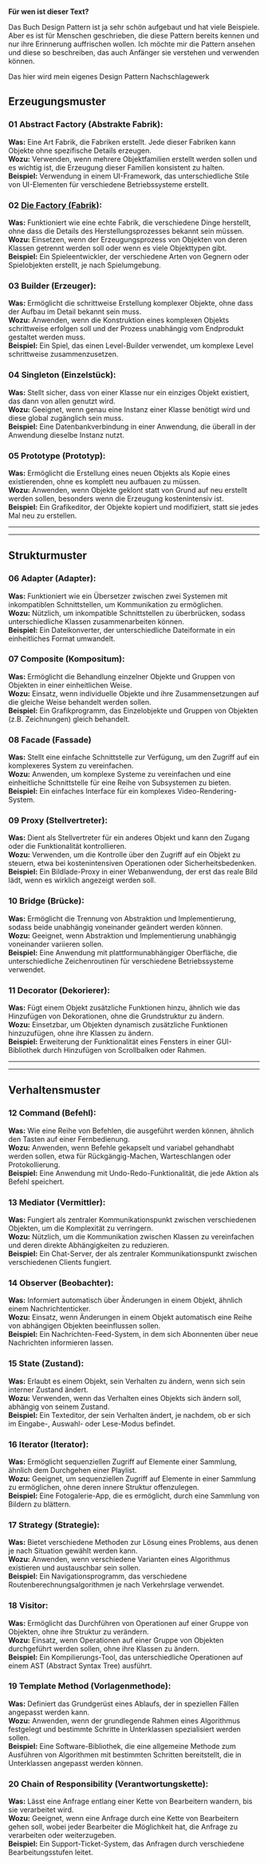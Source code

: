 __Für wen ist dieser Text?__  

Das Buch Design Pattern ist ja sehr schön aufgebaut und hat viele Beispiele. Aber es ist für Menschen geschrieben, die diese Pattern bereits kennen und nur ihre Erinnerung auffrischen wollen. Ich möchte mir die Pattern ansehen und diese so beschreiben, das auch Anfänger sie verstehen und verwenden können.  

Das hier wird mein eigenes Design Pattern Nachschlagewerk

## Erzeugungsmuster

### 01 Abstract Factory (Abstrakte Fabrik):
 **Was:** Eine Art Fabrik, die Fabriken erstellt. Jede dieser Fabriken kann Objekte ohne spezifische Details erzeugen.  
 **Wozu:** Verwenden, wenn mehrere Objektfamilien erstellt werden sollen und es wichtig ist, die Erzeugung dieser Familien konsistent zu halten.  
 **Beispiel:** Verwendung in einem UI-Framework, das unterschiedliche Stile von UI-Elementen für verschiedene Betriebssysteme erstellt.

### 02 [Die Factory (Fabrik)](02-factory/02-factory.md):
**Was:** Funktioniert wie eine echte Fabrik, die verschiedene Dinge herstellt, ohne dass die Details des Herstellungsprozesses bekannt sein müssen.  
**Wozu:** Einsetzen, wenn der Erzeugungsprozess von Objekten von deren Klassen getrennt werden soll oder wenn es viele Objekttypen gibt.  
**Beispiel:** Ein Spieleentwickler, der verschiedene Arten von Gegnern oder Spielobjekten erstellt, je nach Spielumgebung.

### 03 Builder (Erzeuger):
**Was:** Ermöglicht die schrittweise Erstellung komplexer Objekte, ohne dass der Aufbau im Detail bekannt sein muss.  
**Wozu:** Anwenden, wenn die Konstruktion eines komplexen Objekts schrittweise erfolgen soll und der Prozess unabhängig vom Endprodukt gestaltet werden muss.  
**Beispiel:** Ein Spiel, das einen Level-Builder verwendet, um komplexe Level schrittweise zusammenzusetzen.

### 04 Singleton (Einzelstück):
**Was:** Stellt sicher, dass von einer Klasse nur ein einziges Objekt existiert, das dann von allen genutzt wird.  
**Wozu:** Geeignet, wenn genau eine Instanz einer Klasse benötigt wird und diese global zugänglich sein muss.  
**Beispiel:** Eine Datenbankverbindung in einer Anwendung, die überall in der Anwendung dieselbe Instanz nutzt.

### 05 Prototype (Prototyp):
**Was:** Ermöglicht die Erstellung eines neuen Objekts als Kopie eines existierenden, ohne es komplett neu aufbauen zu müssen.  
**Wozu:** Anwenden, wenn Objekte geklont statt von Grund auf neu erstellt werden sollen, besonders wenn die Erzeugung kostenintensiv ist.  
**Beispiel:** Ein Grafikeditor, der Objekte kopiert und modifiziert, statt sie jedes Mal neu zu erstellen.

***
***

## Strukturmuster

### 06 Adapter (Adapter):
**Was:** Funktioniert wie ein Übersetzer zwischen zwei Systemen mit inkompatiblen Schnittstellen, um Kommunikation zu ermöglichen.  
**Wozu:** Nützlich, um inkompatible Schnittstellen zu überbrücken, sodass unterschiedliche Klassen zusammenarbeiten können.  
**Beispiel:** Ein Dateikonverter, der unterschiedliche Dateiformate in ein einheitliches Format umwandelt.

### 07 Composite (Kompositum):
**Was:** Ermöglicht die Behandlung einzelner Objekte und Gruppen von Objekten in einer einheitlichen Weise.  
**Wozu:** Einsatz, wenn individuelle Objekte und ihre Zusammensetzungen auf die gleiche Weise behandelt werden sollen.  
**Beispiel:** Ein Grafikprogramm, das Einzelobjekte und Gruppen von Objekten (z.B. Zeichnungen) gleich behandelt.

### 08 Facade (Fassade)
**Was:** Stellt eine einfache Schnittstelle zur Verfügung, um den Zugriff auf ein komplexeres System zu vereinfachen.  
**Wozu:** Anwenden, um komplexe Systeme zu vereinfachen und eine einheitliche Schnittstelle für eine Reihe von Subsystemen zu bieten.  
**Beispiel:** Ein einfaches Interface für ein komplexes Video-Rendering-System.

### 09 Proxy (Stellvertreter):
**Was:** Dient als Stellvertreter für ein anderes Objekt und kann den Zugang oder die Funktionalität kontrollieren.  
**Wozu:** Verwenden, um die Kontrolle über den Zugriff auf ein Objekt zu steuern, etwa bei kostenintensiven Operationen oder Sicherheitsbedenken.  
**Beispiel:** Ein Bildlade-Proxy in einer Webanwendung, der erst das reale Bild lädt, wenn es wirklich angezeigt werden soll.

### 10 Bridge (Brücke):
**Was:** Ermöglicht die Trennung von Abstraktion und Implementierung, sodass beide unabhängig voneinander geändert werden können.  
**Wozu:** Geeignet, wenn Abstraktion und Implementierung unabhängig voneinander variieren sollen.  
**Beispiel:** Eine Anwendung mit plattformunabhängiger Oberfläche, die unterschiedliche Zeichenroutinen für verschiedene Betriebssysteme verwendet.

### 11 Decorator (Dekorierer):
**Was:** Fügt einem Objekt zusätzliche Funktionen hinzu, ähnlich wie das Hinzufügen von Dekorationen, ohne die Grundstruktur zu ändern.  
**Wozu:** Einsetzbar, um Objekten dynamisch zusätzliche Funktionen hinzuzufügen, ohne ihre Klassen zu ändern.  
**Beispiel:** Erweiterung der Funktionalität eines Fensters in einer GUI-Bibliothek durch Hinzufügen von Scrollbalken oder Rahmen.

***
***

## Verhaltensmuster

### 12 Command (Befehl):
**Was:** Wie eine Reihe von Befehlen, die ausgeführt werden können, ähnlich den Tasten auf einer Fernbedienung.  
**Wozu:** Anwenden, wenn Befehle gekapselt und variabel gehandhabt werden sollen, etwa für Rückgängig-Machen, Warteschlangen oder Protokollierung.  
**Beispiel:** Eine Anwendung mit Undo-Redo-Funktionalität, die jede Aktion als Befehl speichert.

### 13 Mediator (Vermittler):
**Was:** Fungiert als zentraler Kommunikationspunkt zwischen verschiedenen Objekten, um die Komplexität zu verringern.  
**Wozu:** Nützlich, um die Kommunikation zwischen Klassen zu vereinfachen und deren direkte Abhängigkeiten zu reduzieren.  
**Beispiel:** Ein Chat-Server, der als zentraler Kommunikationspunkt zwischen verschiedenen Clients fungiert.

### 14 Observer (Beobachter):
 **Was:** Informiert automatisch über Änderungen in einem Objekt, ähnlich einem Nachrichtenticker.  
 **Wozu:** Einsatz, wenn Änderungen in einem Objekt automatisch eine Reihe von abhängigen Objekten beeinflussen sollen.  
 **Beispiel:** Ein Nachrichten-Feed-System, in dem sich Abonnenten über neue Nachrichten informieren lassen.

### 15 State (Zustand):
**Was:** Erlaubt es einem Objekt, sein Verhalten zu ändern, wenn sich sein interner Zustand ändert.  
**Wozu:** Verwenden, wenn das Verhalten eines Objekts sich ändern soll, abhängig von seinem Zustand.  
**Beispiel:** Ein Texteditor, der sein Verhalten ändert, je nachdem, ob er sich im Eingabe-, Auswahl- oder Lese-Modus befindet.

### 16 Iterator (Iterator):
**Was:** Ermöglicht sequenziellen Zugriff auf Elemente einer Sammlung, ähnlich dem Durchgehen einer Playlist.  
**Wozu:** Geeignet, um sequenziellen Zugriff auf Elemente in einer Sammlung zu ermöglichen, ohne deren innere Struktur offenzulegen.  
**Beispiel:** Eine Fotogalerie-App, die es ermöglicht, durch eine Sammlung von Bildern zu blättern.

### 17 Strategy (Strategie):
**Was:** Bietet verschiedene Methoden zur Lösung eines Problems, aus denen je nach Situation gewählt werden kann.  
**Wozu:** Anwenden, wenn verschiedene Varianten eines Algorithmus existieren und austauschbar sein sollen.  
**Beispiel:** Ein Navigationsprogramm, das verschiedene Routenberechnungsalgorithmen je nach Verkehrslage verwendet.

### 18 Visitor:
**Was:** Ermöglicht das Durchführen von Operationen auf einer Gruppe von Objekten, ohne ihre Struktur zu verändern.  
**Wozu:** Einsatz, wenn Operationen auf einer Gruppe von Objekten durchgeführt werden sollen, ohne ihre Klassen zu ändern.  
**Beispiel:** Ein Kompilierungs-Tool, das unterschiedliche Operationen auf einem AST (Abstract Syntax Tree) ausführt.

### 19 Template Method (Vorlagenmethode):
**Was:** Definiert das Grundgerüst eines Ablaufs, der in speziellen Fällen angepasst werden kann.  
**Wozu:** Anwenden, wenn der grundlegende Rahmen eines Algorithmus festgelegt und bestimmte Schritte in Unterklassen spezialisiert werden sollen.  
**Beispiel:** Eine Software-Bibliothek, die eine allgemeine Methode zum Ausführen von Algorithmen mit bestimmten Schritten bereitstellt, die in Unterklassen angepasst werden können.

### 20 Chain of Responsibility (Verantwortungskette):
**Was:** Lässt eine Anfrage entlang einer Kette von Bearbeitern wandern, bis sie verarbeitet wird.  
**Wozu:** Geeignet, wenn eine Anfrage durch eine Kette von Bearbeitern gehen soll, wobei jeder Bearbeiter die Möglichkeit hat, die Anfrage zu verarbeiten oder weiterzugeben.  
**Beispiel:** Ein Support-Ticket-System, das Anfragen durch verschiedene Bearbeitungsstufen leitet.

